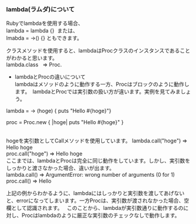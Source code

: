 ### lambda(ラムダ)について
Rubyでlambdaを使用する場合、  
lambda = lambda {}  または、  
lmabda = ->() {}  ともできます。  

クラスメソッドを使用すると、lambdaはProcクラスのインスタンスであることがわかると思います。  
lambda.class  
=> Proc.  

* lambdaとProcの違いについて  
lambdaはメソッドのように動作する一方、Procはブロックのように動作します。　lambdaとProcでは実引数の扱い方が違います。実例を見てみましょう。  

lambda = -> (hoge) { puts "Hello #{hoge}"}  

proc = Proc.new { |hoge| puts "Hello #{hoge}" }  

<br />
hogeを実引数としてCallメソッドを使用しています。  
lambda.call("hoge")  
=> Hello hoge  

<br />
proc.call("hoge")  
=> Hello hoge  

<br />
ここまでは、lambdaとProcは完全に同じ動作をしています。しかし、実引数をしっかりと渡さなかった場合、違いが出ます。
<br />
lambda.call()  
=> ArgumentError: wrong number of arguments (0 for 1)  
<br />
proc.call()  
=> Hello  

上記の例からわかるように、lambdaにはしっかりと実引数を渡してあげないと、errorになってしまいます。一方Procは、実引数が渡されなかった場合、空欄として認識されます。  
このことから、lambdaが実引数通りに動作するのに対し、Procはlambdaのように厳正な実引数のチェックなしで動作します。  
